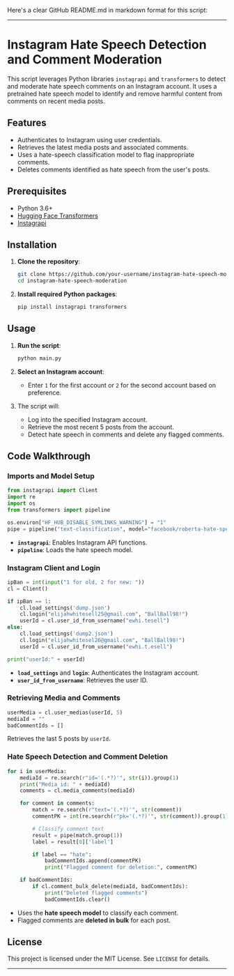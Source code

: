 Here's a clear GitHub README.md in markdown format for this script:

---

# Instagram Hate Speech Detection and Comment Moderation

This script leverages Python libraries `instagrapi` and `transformers` to detect and moderate hate speech comments on an Instagram account. It uses a pretrained hate speech model to identify and remove harmful content from comments on recent media posts.

## Features
- Authenticates to Instagram using user credentials.
- Retrieves the latest media posts and associated comments.
- Uses a hate-speech classification model to flag inappropriate comments.
- Deletes comments identified as hate speech from the user's posts.

## Prerequisites
- Python 3.6+
- [Hugging Face Transformers](https://huggingface.co/transformers/)
- [Instagrapi](https://github.com/adw0rd/instagrapi)

## Installation

1. **Clone the repository**:
   ```bash
   git clone https://github.com/your-username/instagram-hate-speech-moderation.git
   cd instagram-hate-speech-moderation
   ```

2. **Install required Python packages**:
   ```bash
   pip install instagrapi transformers
   ```

## Usage

1. **Run the script**:
   ```bash
   python main.py
   ```

2. **Select an Instagram account**:
   - Enter `1` for the first account or `2` for the second account based on preference.

3. The script will:
   - Log into the specified Instagram account.
   - Retrieve the most recent 5 posts from the account.
   - Detect hate speech in comments and delete any flagged comments.

## Code Walkthrough

### Imports and Model Setup
```python
from instagrapi import Client
import re
import os
from transformers import pipeline

os.environ["HF_HUB_DISABLE_SYMLINKS_WARNING"] = "1"
pipe = pipeline("text-classification", model="facebook/roberta-hate-speech-dynabench-r4-target")
```

- **`instagrapi`**: Enables Instagram API functions.
- **`pipeline`**: Loads the hate speech model.

### Instagram Client and Login
```python
ipBan = int(input("1 for old, 2 for new: "))
cl = Client()

if ipBan == 1:
    cl.load_settings('dump.json')
    cl.login("elijahwhitesell25@gmail.com", "BallBall98!")
    userId = cl.user_id_from_username("ewhi.tesell")
else:
    cl.load_settings('dump2.json')
    cl.login("elijahwhitesel26@gmail.com", "BallBall98!")
    userId = cl.user_id_from_username("ewhi.t.esell")

print("userId:" + userId)
```

- **`load_settings`** and **`login`**: Authenticates the Instagram account.
- **`user_id_from_username`**: Retrieves the user ID.

### Retrieving Media and Comments
```python
userMedia = cl.user_medias(userId, 5)
mediaId = ""
badCommentIds = []
```

Retrieves the last 5 posts by `userId`.

### Hate Speech Detection and Comment Deletion
```python
for i in userMedia:
    mediaId = re.search(r"id='(.*?)'", str(i)).group(1)
    print("Media id: " + mediaId)
    comments = cl.media_comments(mediaId)

    for comment in comments:
        match = re.search(r"text='(.*?)'", str(comment))
        commentPK = int(re.search(r"pk='(.*?)'", str(comment)).group(1))

        # Classify comment text
        result = pipe(match.group(1))
        label = result[0]['label']

        if label == "hate":
            badCommentIds.append(commentPK)
            print("Flagged comment for deletion:", commentPK)

    if badCommentIds:
        if cl.comment_bulk_delete(mediaId, badCommentIds):
            print("Deleted flagged comments")
            badCommentIds.clear()
```

- Uses the **hate speech model** to classify each comment.
- Flagged comments are **deleted in bulk** for each post.

## License
This project is licensed under the MIT License. See `LICENSE` for details.

--- 
